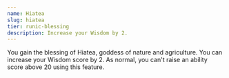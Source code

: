 ```yaml
---
name: Hiatea
slug: hiatea
tier: runic-blessing
description: Increase your Wisdom by 2.
---
```


You gain the blessing of Hiatea, goddess of nature and agriculture. You can increase your Wisdom score by 2. As normal, you can't raise an ability score above 20 using this feature.
